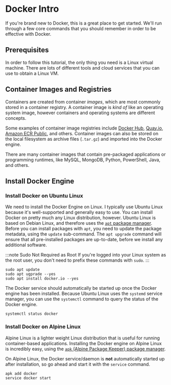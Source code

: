 # Docker Intro

If you're brand new to Docker, this is a great place to get started.
We'll run through a few core commands that you should remember in order to be effective with Docker.

## Prerequisites

In order to follow this tutorial, the only thing you need is a Linux virtual machine.
There are lots of different tools and cloud services that you can use to obtain a Linux VM.

## Container Images and Registries

Containers are created from container *images*, which are most commonly stored in a container registry.
A container image is *kind of* like an operating system image, however containers and operating systems are different concepts.

Some examples of container image registries include [Docker Hub](https://hub.docker.com), [Quay.io](https://quay.io), [Amazon ECR Public](https://gallery.ecr.aws/), and others.
Container images can also be stored on the local filesystem as archive files (`.tar.gz`) and imported into the Docker engine.

There are many container images that contain pre-packaged applications or programming runtimes, like MySQL, MongoDB, Python, PowerShell, Java, and others.

## Install Docker Engine

### Install Docker on Ubuntu Linux

We need to install the Docker Engine on Linux. I typically use Ubuntu Linux because it's well-supported and generally easy to use.
You can install Docker on pretty much any Linux distribution, however.
Ubuntu Linux is based on Debian Linux, and therefore uses the [`apt` package manager](https://help.ubuntu.com/community/AptGet/Howto).
Before you can install packages with `apt`, you need to update the package metadata, using the `update` sub-command.
The `apt upgrade` command will ensure that all pre-installed packages are up-to-date, before we install any additional software.

:::note Sudo Not Required as Root
If you're logged into your Linux system as the root user, you don't need to prefix these commands with `sudo`.
:::

```
sudo apt update
sudo apt ugprade --yes
sudo apt install docker.io --yes
```

The Docker service should automatically be started up once the Docker engine has been installed.
Because Ubuntu Linux uses the `systemd` service manager, you can use the `systemctl` command to query the status of the Docker engine.

```
systemctl status docker
```

### Install Docker on Alpine Linux

Alpine Linux is a lighter weight Linux distribution that is useful for running container-based applications.
Installing the Docker engine on Alpine Linux is incredibly easy, using the [`apk` (Alpine Package Keeper) package manager](https://wiki.alpinelinux.org/wiki/Alpine_Package_Keeper).

On Alpine Linux, the Docker service/daemon is **not** automatically started up after installation, so go ahead and start it with the `service` command.

```
apk add docker
service docker start
```

